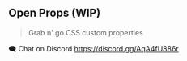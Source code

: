## Open Props (WIP)
> Grab n' go CSS custom properties

🗨️ Chat on Discord https://discord.gg/AqA4fU886r
